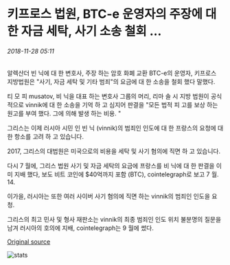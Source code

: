 # 키프로스 법원, BTC-e 운영자의 주장에 대 한 자금 세탁, 사기 소송 철회 ...

###### 2018-11-28 05:11

알렉산더 빈 닉에 대 한 변호사, 주장 하는 암호 화폐 교환 BTC-e의 운영자, 키프로스 지방법원은 "사기, 자금 세탁 및 기타 범죄"의 요금에 대 한 소송을 철회 했다 말했다.

티 모 피 musatov, 비 닉을 대표 하는 변호사 그룹의 머리, 리마 솔 시 지방 법원이 공식적으로 vinnik에 대 한 소송을 기억 하 고 심지어 판결을 "모든 법적 피 고를 보상 하는 원고를 부여 했다. 그에 의해 발생 하는 비용. "

그리스는 이제 러시아 시민 인 빈 닉 (vinnik)의 범죄인 인도에 대 한 프랑스의 요청에 대 한 항소를 고려 하 고 있습니다.

2017, 그리스의 대법원은 미국으로의 비용을 세탁 및 사기 혐의에 직면 하 고 있습니다.

다시 7 월에, 그리스 법원 사기 및 자금 세탁의 요금에 프랑스를 비 닉에 대 한 판결을 이미 지배 했다, 보도 비트 코인에 $40억까지 포함 (BTC), cointelegraph로 보고 7 월. 14.

이가을, 러시아는 또한 여러 사이버 사기 혐의에 직면 하는 vinnik의 범죄인 인도을 요청.

그리스의 최고 민사 및 형사 재판소는 vinnik의 최종 범죄인 인도 위치 불분명의 질문을 남겨 러시아의 호의에 지배, cointelegraph는 9 월에 썼다.

[Original source](https://cointelegraph.com/news/cyprus-court-withdraws-money-laundering-fraud-lawsuit-against-alleged-btc-e-operator)

![stats](https://c.statcounter.com/11760860/0/a89fa40b/1/ "stats")